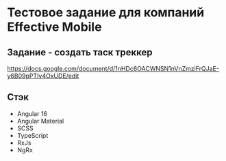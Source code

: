 # Тестовое задание для компаний Effective Mobile

## Задание - создать таск треккер

https://docs.google.com/document/d/1nHDc6OACWNSN1nVnZmziFrQJaE-y6B09pPTIv4OxUDE/edit

## Стэк
- Angular 16
- Angular Material
- SCSS
- TypeScript
- RxJs
- NgRx
